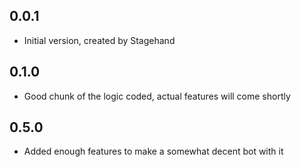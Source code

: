 ## 0.0.1

- Initial version, created by Stagehand

## 0.1.0

- Good chunk of the logic coded, actual features will come shortly

## 0.5.0

- Added enough features to make a somewhat decent bot with it